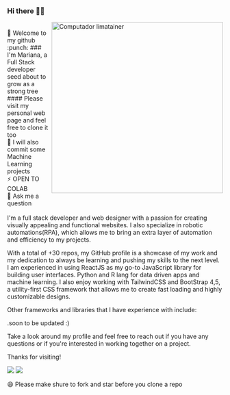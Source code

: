 ### Hi there :woman_technologist:
<img src="https://raw.githubusercontent.com/MicaelliMedeiros/micaellimedeiros/master/image/computer-illustration.png" min-width="400px" max-width="400px" width="400px" align="right" alt="Computador limatainer">
</br>
🌱 Welcome to my github :punch: 
### I'm Mariana, a Full Stack developer seed about to grow as a strong tree
#### Please visit my personal web page and feel free to clone it too
<a href="https://limatainer.vercel.app/" alt="personal web page"></a>
</br>
🤖 I will also commit some Machine Learning projects
</br>
⚡ OPEN TO COLAB
</br>
💬 Ask me a question
</br>
</br>
I'm a full stack developer and web designer with a passion for creating visually appealing and functional websites. I also specialize in robotic automations(RPA), which allows me to bring an extra layer of automation and efficiency to my projects.

With a total of +30 repos, my GitHub profile is a showcase of my work and my dedication to always be learning and pushing my skills to the next level.
</br>
I am experienced in using ReactJS as my go-to JavaScript library for building user interfaces. Python and R lang for data driven apps and machine learning. I also enjoy working with TailwindCSS and BootStrap 4,5, a utility-first CSS framework that allows me to create fast loading and highly customizable designs.

Other frameworks and libraries that I have experience with include:

.soon to be updated :)

Take a look around my profile and feel free to reach out if you have any questions or if you're interested in working together on a project.

Thanks for visiting!

<p align="left">
  <a href="limas.code@gmail.com" alt="Gmail">
  <img src="https://img.shields.io/badge/-Gmail-FF0000?style=flat-square&labelColor=FF0000&logo=gmail&logoColor=white&link=limas.code@gmail.com" /></a>
  <a href="https://www.linkedin.com/in/marianacousseiro/" alt="Linkedin">
  <img src="https://img.shields.io/badge/-Linkedin-0e76a8?style=flat-square&logo=Linkedin&logoColor=white&link=https://www.linkedin.com/in/marianacousseiro/" /></a>
  
😄 Please make shure to fork and star before you clone a repo
